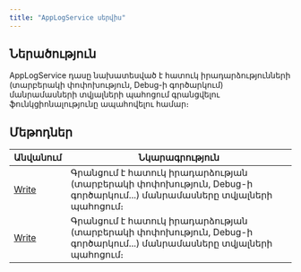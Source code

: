 ```yaml
---
title: "AppLogService սերվիս"
---
```


## Ներածություն

AppLogService դասը նախատեսված է հատուկ իրադարձությունների (տարբերակի փոփոխություն, Debug-ի գործարկում) մանրամասների տվյալների պահոցում գրանցվելու ֆունկցիոնալությունը ապահովելու համար։

## Մեթոդներ

| Անվանում | Նկարագրություն |
|----------|----------------|
| [Write](AppLogService/Write.md) | Գրանցում է հատուկ իրադարձության (տարբերակի փոփոխություն, Debug-ի գործարկում...) մանրամասները տվյալների պահոցում։ |
| [Write](AppLogService/Write1.md) | Գրանցում է հատուկ իրադարձության (տարբերակի փոփոխություն, Debug-ի գործարկում...) մանրամասները տվյալների պահոցում։ |

